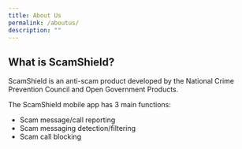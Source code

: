 ```yaml
---
title: About Us
permalink: /aboutus/
description: ""
---
```

## What is ScamShield?
ScamShield is an anti-scam product developed by the National Crime Prevention Council and Open Government Products. 

The ScamShield mobile app has 3 main functions: 
* Scam message/call reporting
* Scam messaging detection/filtering
* Scam call blocking